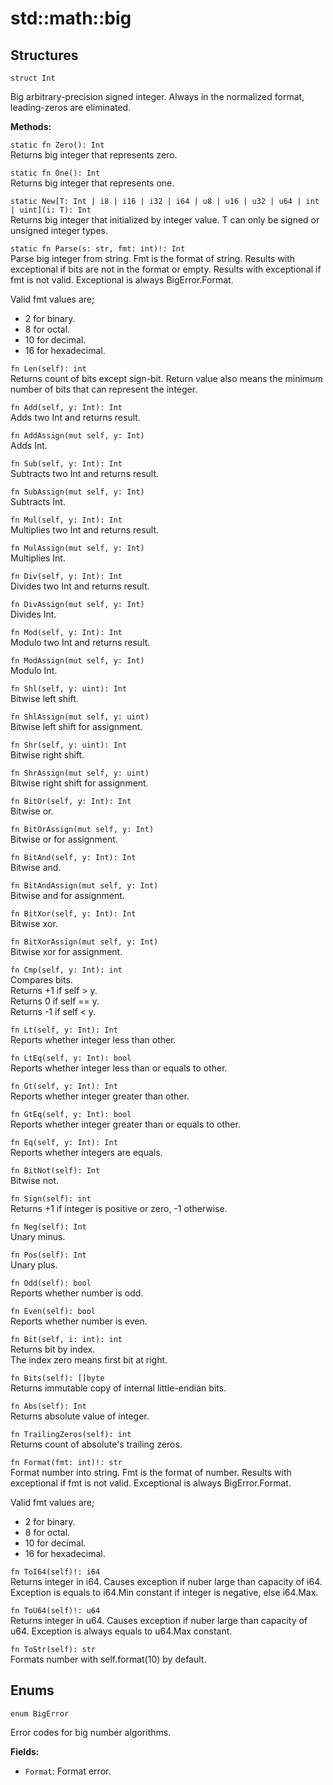 # std::math::big

## Structures

```jule
struct Int
```
Big arbitrary-precision signed integer.
Always in the normalized format, leading-zeros are eliminated.

**Methods:**

`static fn Zero(): Int`\
Returns big integer that represents zero.

`static fn One(): Int`\
Returns big integer that represents one.

`static New[T: Int | i8 | i16 | i32 | i64 | u8 | u16 | u32 | u64 | int | uint](i: T): Int`\
Returns big integer that initialized by integer value.
T can only be signed or unsigned integer types.

`static fn Parse(s: str, fmt: int)!: Int`\
Parse big integer from string. Fmt is the format of string. Results with exceptional if bits are not in the format or empty. Results with exceptional if fmt is not valid. Exceptional is always BigError.Format.

Valid fmt values are;
- 2 for binary.
- 8 for octal.
- 10 for decimal.
- 16 for hexadecimal.

`fn Len(self): int`\
Returns count of bits except sign-bit.
Return value also means the minimum number of bits that can represent the integer.

`fn Add(self, y: Int): Int`\
Adds two Int and returns result.

`fn AddAssign(mut self, y: Int)`\
Adds Int.

`fn Sub(self, y: Int): Int`\
Subtracts two Int and returns result.

`fn SubAssign(mut self, y: Int)`\
Subtracts Int.

`fn Mul(self, y: Int): Int`\
Multiplies two Int and returns result.

`fn MulAssign(mut self, y: Int)`\
Multiplies Int.

`fn Div(self, y: Int): Int`\
Divides two Int and returns result.

`fn DivAssign(mut self, y: Int)`\
Divides Int.

`fn Mod(self, y: Int): Int`\
Modulo two Int and returns result.

`fn ModAssign(mut self, y: Int)`\
Modulo Int.

`fn Shl(self, y: uint): Int`\
Bitwise left shift.

`fn ShlAssign(mut self, y: uint)`\
Bitwise left shift for assignment.

`fn Shr(self, y: uint): Int`\
Bitwise right shift.

`fn ShrAssign(mut self, y: uint)`\
Bitwise right shift for assignment.

`fn BitOr(self, y: Int): Int`\
Bitwise or.

`fn BitOrAssign(mut self, y: Int)`\
Bitwise or for assignment.

`fn BitAnd(self, y: Int): Int`\
Bitwise and.

`fn BitAndAssign(mut self, y: Int)`\
Bitwise and for assignment.

`fn BitXor(self, y: Int): Int`\
Bitwise xor.

`fn BitXorAssign(mut self, y: Int)`\
Bitwise xor for assignment.

`fn Cmp(self, y: Int): int`\
Compares bits. \
Returns +1 if self > y. \
Returns 0 if self == y. \
Returns -1 if self < y.

`fn Lt(self, y: Int): Int`\
Reports whether integer less than other.

`fn LtEq(self, y: Int): bool`\
Reports whether integer less than or equals to other.

`fn Gt(self, y: Int): Int`\
Reports whether integer greater than other.

`fn GtEq(self, y: Int): bool`\
Reports whether integer greater than or equals to other.

`fn Eq(self, y: Int): Int`\
Reports whether integers are equals.

`fn BitNot(self): Int`\
Bitwise not.

`fn Sign(self): int`\
Returns +1 if integer is positive or zero, -1 otherwise.

`fn Neg(self): Int`\
Unary minus.

`fn Pos(self): Int`\
Unary plus.

`fn Odd(self): bool`\
Reports whether number is odd.

`fn Even(self): bool`\
Reports whether number is even.

`fn Bit(self, i: int): int`\
Returns bit by index.\
The index zero means first bit at right.

`fn Bits(self): []byte`\
Returns immutable copy of internal little-endian bits.

`fn Abs(self): Int`\
Returns absolute value of integer.

`fn TrailingZeros(self): int`\
Returns count of absolute's trailing zeros.

`fn Format(fmt: int)!: str`\
Format number into string. Fmt is the format of number. Results with exceptional if fmt is not valid. Exceptional is always BigError.Format.

Valid fmt values are;
- 2 for binary.
- 8 for octal.
- 10 for decimal.
- 16 for hexadecimal.

`fn ToI64(self)!: i64`\
Returns integer in i64.
Causes exception if nuber large than capacity of i64.
Exception is equals to i64.Min constant if integer is negative, else i64.Max.

`fn ToU64(self)!: u64`\
Returns integer in u64.
Causes exception if nuber large than capacity of u64.
Exception is always equals to u64.Max constant.

`fn ToStr(self): str`\
Formats number with self.format(10) by default.

## Enums

```jule
enum BigError
```
Error codes for big number algorithms.

**Fields:**
- `Format`: Format error.
